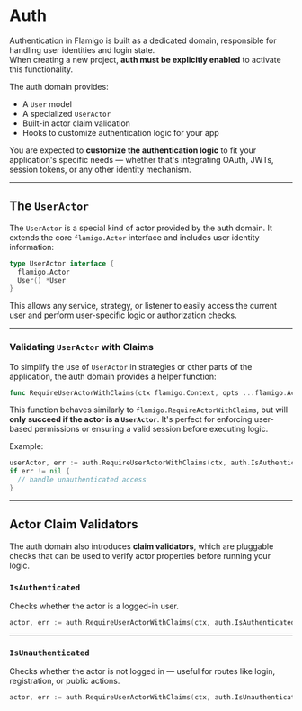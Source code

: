 # Auth

Authentication in Flamigo is built as a dedicated domain, responsible for handling user identities and login state.  
When creating a new project, **auth must be explicitly enabled** to activate this functionality.

The auth domain provides:

- A `User` model
- A specialized `UserActor`
- Built-in actor claim validation
- Hooks to customize authentication logic for your app

You are expected to **customize the authentication logic** to fit your application's specific needs — whether that's integrating OAuth, JWTs, session tokens, or any other identity mechanism.

---

## The `UserActor`

The `UserActor` is a special kind of actor provided by the auth domain. It extends the core `flamigo.Actor` interface and includes user identity information:

```go
type UserActor interface {
  flamigo.Actor
  User() *User
}
```

This allows any service, strategy, or listener to easily access the current user and perform user-specific logic or authorization checks.

---

### Validating `UserActor` with Claims

To simplify the use of `UserActor` in strategies or other parts of the application, the auth domain provides a helper function:

```go
func RequireUserActorWithClaims(ctx flamigo.Context, opts ...flamigo.ActorClaimValidator) (UserActor, error)
```

This function behaves similarly to `flamigo.RequireActorWithClaims`, but will **only succeed if the actor is a `UserActor`**. It's perfect for enforcing user-based permissions or ensuring a valid session before executing logic.

Example:

```go
userActor, err := auth.RequireUserActorWithClaims(ctx, auth.IsAuthenticated())
if err != nil {
  // handle unauthenticated access
}
```

---

## Actor Claim Validators

The auth domain also introduces **claim validators**, which are pluggable checks that can be used to verify actor properties before running your logic.

### `IsAuthenticated`

Checks whether the actor is a logged-in user.

```go
actor, err := auth.RequireUserActorWithClaims(ctx, auth.IsAuthenticated())
```

---

### `IsUnauthenticated`

Checks whether the actor is not logged in — useful for routes like login, registration, or public actions.

```go
actor, err := auth.RequireUserActorWithClaims(ctx, auth.IsUnauthenticated())
```